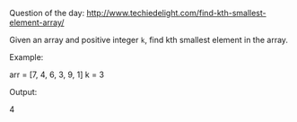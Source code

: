Question of the day: http://www.techiedelight.com/find-kth-smallest-element-array/

Given an array and positive integer `k`, find kth smallest element
in the array.

Example:

arr = [7, 4, 6, 3, 9, 1]
k = 3

Output:

4
